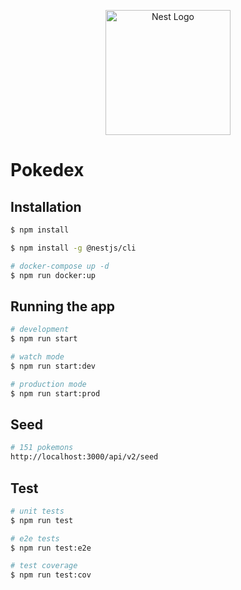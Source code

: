 <p align="center">
  <a href="http://nestjs.com/" target="blank"><img src="https://nestjs.com/img/logo-small.svg" width="200" alt="Nest Logo" /></a>
</p>

[circleci-image]: https://img.shields.io/circleci/build/github/nestjs/nest/master?token=abc123def456
[circleci-url]: https://circleci.com/gh/nestjs/nest

# Pokedex

## Installation

```bash
$ npm install

$ npm install -g @nestjs/cli

# docker-compose up -d
$ npm run docker:up
```

## Running the app

```bash
# development
$ npm run start

# watch mode
$ npm run start:dev

# production mode
$ npm run start:prod
```

## Seed

```bash
# 151 pokemons
http://localhost:3000/api/v2/seed
```

## Test

```bash
# unit tests
$ npm run test

# e2e tests
$ npm run test:e2e

# test coverage
$ npm run test:cov
```

